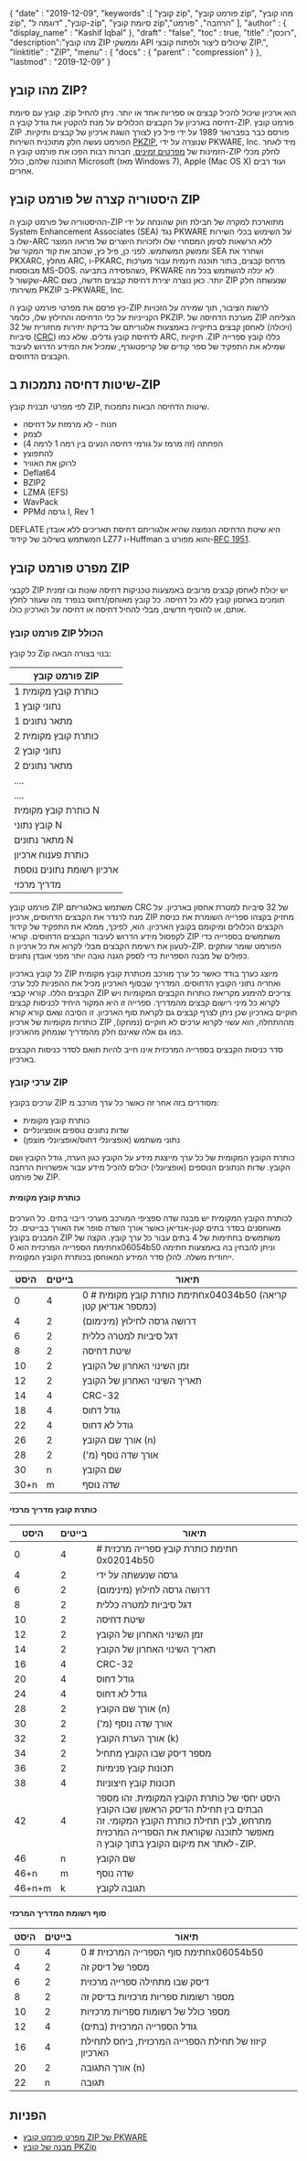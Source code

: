 {
  "date" : "2019-12-09",
  "keywords" :[ "קובץ zip", "פורמט קובץ zip", "מהו קובץ zip", "קובץ", "דוגמה ל-zip", "סיומת קובץ zip","הרחבה", "פורמט" ],
  "author" : {
    "display_name" : "Kashif Iqbal"
},
  "draft" : "false",
  "toc" : true,
  "title" :"רוכסן",
  "description":"מהו קובץ ZIP וממשקי API שיכולים ליצור ולפתוח קובצי ZIP.",
  "linktitle" : "ZIP",
  "menu" : {
    "docs" : {
      "parent" : "compression"
}
},
  "lastmod" : "2019-12-09"
}

## מהו קובץ ZIP? ##

קובץ עם סיומת .zip הוא ארכיון שיכול להכיל קבצים או ספריות אחד או יותר. ניתן להחיל דחיסה בארכיון על הקבצים הכלולים על מנת להקטין את גודל קובץ ה-ZIP. פורמט קובץ ZIP פורסם כבר בפברואר 1989 על ידי פיל כץ לצורך השגת ארכיון של קבצים ותיקיות. הפורמט נעשה חלק מתוכנית השירות [PKZIP](https://www.pkware.com/pkzip), שנוצרה על ידי PKWARE, Inc. מיד לאחר הזמינות של [מפרטים זמינים](https://pkware.cachefly.net/webdocs/casestudies/APPNOTE.TXT), חברות רבות הפכו את פורמט קובץ ה-ZIP לחלק מכלי התוכנה שלהם, כולל Microsoft (מאז Windows 7), Apple (Mac OS X) ועוד רבים אחרים.

## היסטוריה קצרה של פורמט קובץ ZIP

ההיסטוריה של פורמט קובץ ה-ZIP מתוארכת למקרה של חבילת חוק שהונחה על ידי System Enhancement Associates (SEA) נגד PKWARE על השימוש בכלי השירות שלו ב-ARC ללא הרשאות לסימן המסחרי שלו ולזכויות היוצרים של מראה המוצר וממשק המשתמש. לפני כן, פיל כץ, שכתב את קוד המקור של SEA ושחרר את PKXARC, מחלץ ARC, ו-PKARC, מדחס קבצים, בתור תוכנה חינמית עבור מערכות מבוססות MS-DOS. כשהפסידה בתביעה, PKWARE לא יכלה להשתמש בכל מה שקשור ל-ARC יותר. כאן נוצרה יצירת דחיסת קבצים חדשה, בשם ZIP שנעשתה חלק משירותי PKZIP ב-PKWARE, Inc.

כץ פרסם את מפרטי פורמט קובץ ה-ZIP לרשות הציבור, תוך שמירה על הזכויות הקנייניות על כלי הדחיסה והחילוץ שלו, כלומר PKZIP. מערכת הדחיסה של ZIP הצליחה (ויכולה) לאחסן קבצים בתיקייה באמצעות אלגוריתם של בדיקת יתירות מחזורית של 32 סיביות ([CRC](http://en.wikipedia.org/wiki/Cyclic_redundancy_check)) לדחיסת קובץ גדלים. שלא כמו ARC, תיקיות .ZIP כללו קובץ ספרייה שמילא את התפקיד של ספר קודים של קריפטוגרף, שמכיל את המידע הדרוש לעיבוד הקבצים הדחוסים.

## שיטות דחיסה נתמכות ב-ZIP

לפי מפרטי תבנית קובץ ZIP, שיטות הדחיסה הבאות נתמכות.

* חנות - לא מרמזת על דחיסה
* לצמק
* הפחתה (זה מרמז על גורמי דחיסה הנעים בין רמה 1 לרמה 4)
* להתפוצץ
* לרוקן את האוויר
* Deflat64
* BZIP2
* LZMA (EFS)
* WavPack
* PPMd גרסה I, Rev 1

DEFLATE היא שיטת הדחיסה הנפוצה שהיא אלגוריתם דחיסת תאריכים ללא אובדן המשתמש בשילוב של קידוד LZ77 ו-Huffman והוא מפורט ב-[RFC 1951](https://tools.ietf.org/html/rfc1951).

## מפרט פורמט קובץ ZIP

לקבצי ZIP יש יכולת לאחסן קבצים מרובים באמצעות טכניקות דחיסה שונות ובו זמנית תומכים באחסון קובץ ללא כל דחיסה. כל קובץ מאוחסן/דחוס בנפרד מה שעוזר לחלץ אותם, או להוסיף חדשים, מבלי להחיל דחיסה או דחיסה על הארכיון כולו.

### פורמט קובץ ZIP הכולל

כל קובץ Zip בנוי בצורה הבאה:


|פורמט קובץ ZIP
---|
|כותרת קובץ מקומית 1
|נתוני קובץ 1
|מתאר נתונים 1
|כותרת קובץ מקומית 2
|נתוני קובץ 2
|מתאר נתונים 2
| ....
| ....
|כותרת קובץ מקומית N
|קובץ נתוני N
|מתאר נתונים N
|כותרת פענוח ארכיון
|ארכיון רשומת נתונים נוספת
|מדריך מרכזי

פורמט קובץ ZIP משתמש באלגוריתם CRC של 32 סיביות למטרת אחסון בארכיון. על מנת לרנדר את הקבצים הדחוסים, ארכיון ZIP מחזיק בקצהו ספרייה השומרת את כניסת הקבצים הכלולים ומיקומם בקובץ הארכיון. הוא, לפיכך, ממלא את התפקיד של קידוד לקפסול מידע הדרוש לעיבוד הקבצים הדחוסים. קוראי ZIP משתמשים בספרייה כדי לטעון את רשימת הקבצים מבלי לקרוא את כל ארכיון ה-ZIP. הפורמט שומר עותקים כפולים של מבנה הספריות כדי לספק הגנה טובה יותר מפני אובדן נתונים.

כל קובץ בארכיון ZIP מיוצג כערך בודד כאשר כל ערך מורכב מכותרת קובץ מקומית ואחריה נתוני הקובץ הדחוסים. המדריך שבסוף הארכיון מכיל את ההפניות לכל ערכי הקבצים הללו. קוראי קבצי ZIP צריכים להימנע מקריאת כותרות הקבצים המקומיות ויש לקרוא כל מיני רישום קבצים מהמדריך. ספרייה זו היא המקור היחיד לכניסות קבצים חוקיים בארכיון שכן ניתן לצרף קבצים גם לקראת סוף הארכיון. זו הסיבה שאם קורא קורא כותרות מקומיות של ארכיון ZIP מההתחלה, הוא עשוי לקרוא ערכים לא חוקיים (נמחקו), כמו גם אלה שאינם חלק מהמדריך שנמחק מהארכיון.

סדר כניסות הקבצים בספרייה המרכזית אינו חייב להיות תואם לסדר כניסות הקבצים בארכיון.

### ערכי קובץ ZIP

ערכים בקובץ ZIP מסודרים בזה אחר זה כאשר כל ערך מורכב מ:

* כותרת קובץ מקומית
* שדות נתונים נוספים אופציונליים
* נתוני משתמש (אופציונלי דחוס/אופציונלי מוצפן)

כותרת הקובץ המקומית של כל ערך מייצגת מידע על הקובץ כגון הערה, גודל הקובץ ושם הקובץ. שדות הנתונים הנוספים (אופציונלי) יכולים להכיל מידע עבור אפשרויות הרחבה של פורמט ZIP.

#### כותרת קובץ מקומית

לכותרת הקובץ המקומית יש מבנה שדה ספציפי המורכב מערכי ריבוי בתים. כל הערכים מאוחסנים בסדר בתים קטן-אנדיאן כאשר אורך השדה סופר את האורך בבייטים. כל המבנים בקובץ ZIP משתמשים בחתימות של 4 בתים עבור כל ערך קובץ. הקצה של חתימת הספרייה המרכזית הוא 0x06054b50 וניתן להבחין בה באמצעות חתימה ייחודית משלה. להלן סדר המידע המאוחסן בכותרת הקובץ המקומית.


|היסט|בייטים|תיאור
---|---|---|
|0|4|חתימת כותרת קובץ מקומית # 0x04034b50 (קריאה כמספר אנדיאן קטן)
|4|2|דרושה גרסה לחילוץ (מינימום)
|6|2|דגל סיביות למטרה כללית
|8|2|שיטת דחיסה
|10|2|זמן השינוי האחרון של הקובץ
|12|2|תאריך השינוי האחרון של הקובץ
|14|4|CRC-32
|18|4|גודל דחוס
|22|4|גודל לא דחוס
|26|2|אורך שם הקובץ (n)
|28|2|אורך שדה נוסף (מ')
|30|n|שם הקובץ
|30+n|m|שדה נוסף

#### כותרת קובץ מדריך מרכזי


|היסט|בייטים|תיאור
---|---|---|
|0|4|חתימת כותרת קובץ ספרייה מרכזית # 0x02014b50
|4|2|גרסה שנעשתה על ידי
|6|2|דרושה גרסה לחילוץ (מינימום)
|8|2|דגל סיביות למטרה כללית
|10|2|שיטת דחיסה
|12|2|זמן השינוי האחרון של הקובץ
|14|2|תאריך השינוי האחרון של הקובץ
|16|4|CRC-32
|20|4|גודל דחוס
|24|4|גודל לא דחוס
|28|2|אורך שם הקובץ (n)
|30|2|אורך שדה נוסף (מ')
|32|2|אורך הערת הקובץ (k)
|34|2|מספר דיסק שבו הקובץ מתחיל
|36|2|תכונות קובץ פנימיות
|38|4|תכונות קובץ חיצוניות
|42|4|היסט יחסי של כותרת הקובץ המקומית. זהו מספר הבתים בין תחילת הדיסק הראשון שבו הקובץ מתרחש, לבין תחילת כותרת הקובץ המקומי. זה מאפשר לתוכנה שקוראת את הספרייה המרכזית לאתר את מיקום הקובץ בתוך קובץ ה-ZIP.
|46|n|שם הקובץ
|46+n|m|שדה נוסף
|46+n+m|k|תגובה לקובץ

#### סוף רשומת המדריך המרכזי


|היסט|בייטים|תיאור
---|---|---|
|0|4|חתימת סוף הספרייה המרכזית # 0x06054b50
|4|2|מספר של דיסק זה
|6|2|דיסק שבו מתחילה ספרייה מרכזית
|8|2|מספר רשומות ספריות מרכזיות בדיסק זה
|10|2|מספר כולל של רשומות ספריות מרכזיות
|12|4|גודל הספרייה המרכזית (בתים)
|16|4|קיזוז של תחילת הספרייה המרכזית, ביחס לתחילת הארכיון
|20|2|אורך התגובה (n)
|22|n|תגובה

## הפניות

* [מפרט פורמט קובץ ZIP של PKWARE](https://pkware.cachefly.net/webdocs/casestudies/APPNOTE.TXT)
* [מבנה של קובץ PKZip](https://users.cs.jmu.edu/buchhofp/forensics/formats/pkzip-printable.html)
